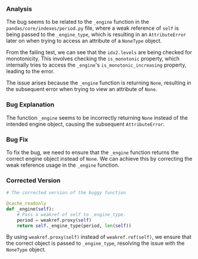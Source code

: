 ### Analysis
The bug seems to be related to the `_engine` function in the `pandas/core/indexes/period.py` file, where a weak reference of `self` is being passed to the `_engine_type`, which is resulting in an `AttributeError` later on when trying to access an attribute of a `NoneType` object.

From the failing test, we can see that the `idx2.levels` are being checked for monotonicity. This involves checking the `is_monotonic` property, which internally tries to access the `_engine`'s `is_monotonic_increasing` property, leading to the error.

The issue arises because the `_engine` function is returning `None`, resulting in the subsequent error when trying to view an attribute of `None`.

### Bug Explanation
The function `_engine` seems to be incorrectly returning `None` instead of the intended engine object, causing the subsequent `AttributeError`.

### Bug Fix
To fix the bug, we need to ensure that the `_engine` function returns the correct engine object instead of `None`. We can achieve this by correcting the weak reference usage in the `_engine` function.

### Corrected Version
```python
# The corrected version of the buggy function

@cache_readonly
def _engine(self):
    # Pass a weakref of self to _engine_type.
    period = weakref.proxy(self)
    return self._engine_type(period, len(self))
``` 

By using `weakref.proxy(self)` instead of `weakref.ref(self)`, we ensure that the correct object is passed to `_engine_type`, resolving the issue with the `NoneType` object.
